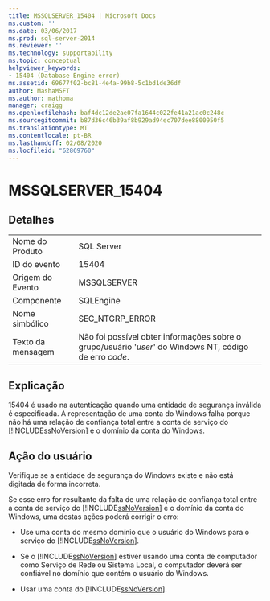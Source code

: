 ```yaml
---
title: MSSQLSERVER_15404 | Microsoft Docs
ms.custom: ''
ms.date: 03/06/2017
ms.prod: sql-server-2014
ms.reviewer: ''
ms.technology: supportability
ms.topic: conceptual
helpviewer_keywords:
- 15404 (Database Engine error)
ms.assetid: 69677f02-bc81-4e4a-99b8-5c1bd1de36df
author: MashaMSFT
ms.author: mathoma
manager: craigg
ms.openlocfilehash: baf4dc12de2ae07fa1644c022fe41a21ac0c248c
ms.sourcegitcommit: b87d36c46b39af8b929ad94ec707dee8800950f5
ms.translationtype: MT
ms.contentlocale: pt-BR
ms.lasthandoff: 02/08/2020
ms.locfileid: "62869760"
---
```

# <a name="mssqlserver_15404"></a>MSSQLSERVER_15404
    
## <a name="details"></a>Detalhes  
  
|||  
|-|-|  
|Nome do Produto|SQL Server|  
|ID do evento|15404|  
|Origem do Evento|MSSQLSERVER|  
|Componente|SQLEngine|  
|Nome simbólico|SEC_NTGRP_ERROR|  
|Texto da mensagem|Não foi possível obter informações sobre o grupo/usuário '*user*' do Windows NT, código de erro *code*.|  
  
## <a name="explanation"></a>Explicação  
 15404 é usado na autenticação quando uma entidade de segurança inválida é especificada. A representação de uma conta do Windows falha porque não há uma relação de confiança total entre a conta de serviço do [!INCLUDE[ssNoVersion](../../includes/ssnoversion-md.md)] e o domínio da conta do Windows.  
  
## <a name="user-action"></a>Ação do usuário  
 Verifique se a entidade de segurança do Windows existe e não está digitada de forma incorreta.  
  
 Se esse erro for resultante da falta de uma relação de confiança total entre a conta de serviço do [!INCLUDE[ssNoVersion](../../includes/ssnoversion-md.md)] e o domínio da conta do Windows, uma destas ações poderá corrigir o erro:  
  
-   Use uma conta do mesmo domínio que o usuário do Windows para o serviço do [!INCLUDE[ssNoVersion](../../includes/ssnoversion-md.md)].  
  
-   Se o [!INCLUDE[ssNoVersion](../../includes/ssnoversion-md.md)] estiver usando uma conta de computador como Serviço de Rede ou Sistema Local, o computador deverá ser confiável no domínio que contém o usuário do Windows.  
  
-   Usar uma conta do [!INCLUDE[ssNoVersion](../../includes/ssnoversion-md.md)].  
  
  
